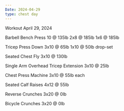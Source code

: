 ```yaml
---
Date: 2024-04-29
type: chest day
---
```

Workout April 29, 2024

Barbell Bench Press
10 @ 135lb
2x8 @ 185lb
1x6 @ 185lb

Tricep Press Down
3x10 @ 65lb
1x10 @ 50lb drop-set

Seated Chest Fly
3x10 @ 130lb

Single Arm Overhead Tricep Extension
3x10 @ 25lb

Chest Press Machine
3x10 @ 55lb each

Seated Calf Raises
4x12 @ 55lb

Reverse Crunches
3x20 @ 0lb

Bicycle Crunches
3x20 @ 0lb